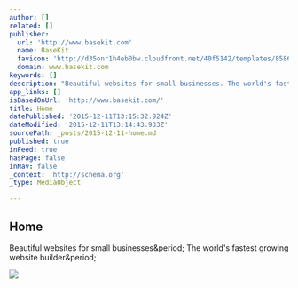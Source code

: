 ```yaml
---
author: []
related: []
publisher:
  url: 'http://www.basekit.com'
  name: BaseKit
  favicon: 'http://d35onr1h4eb0bw.cloudfront.net/40f5142/templates/8586c7b0424ebe7386ff36342fae94d3/images/favicons/favicon.ico'
  domain: www.basekit.com
keywords: []
description: "Beautiful websites for small businesses. The world's fastest growing website builder."
app_links: []
isBasedOnUrl: 'http://www.basekit.com/'
title: Home
datePublished: '2015-12-11T13:15:32.924Z'
dateModified: '2015-12-11T13:14:43.933Z'
sourcePath: _posts/2015-12-11-home.md
published: true
inFeed: true
hasPage: false
inNav: false
_context: 'http://schema.org'
_type: MediaObject

---
```

<article style=""><h1>Home</h1><p>Beautiful websites for small businesses&amp;period; The world's fastest growing website builder&amp;period;</p><img src="http://d35onr1h4eb0bw.cloudfront.net/40f5142/templates/8586c7b0424ebe7386ff36342fae94d3/images/templates/masonry-bg.jpg" /></article>